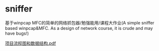 # sniffer
基于winpcap MFC的简单的网络抓包器/勉强能用/课程大作业(A simple sniffer based winpcap&amp;MFC. As a design of network course, it is crude and may have bugs!)


[项目流程图和数据结构.pdf](https://github.com/true-zk/sniffer-/files/10277871/default.pdf)
